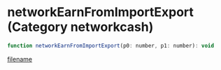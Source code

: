 # networkEarnFromImportExport (Category networkcash)

```js
function networkEarnFromImportExport(p0: number, p1: number): void
```

[filename](networkEarnFromImportExport_m.md ':include')
